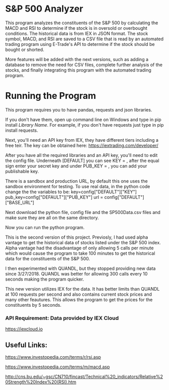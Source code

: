 # S&P 500 Analyzer

This program analyzes the constituents of the S&P 500 by calculating the MACD and RSI to determine if the stock is in oversold
or overbought conditions. The historical data is from IEX in JSON format. The stock symbol, MACD, and RSI are saved to a CSV file that
is read by an automated trading program using E-Trade's API to determine if the stock should be bought or shorted. 

More features will be added with the next versions, such as adding a database to remove the need for CSV files, complete further analysis
of the stocks, and finally integrating this program with the automated trading program.

# Running the Program

This program requires you to have pandas, requests and json libraries.

If you don't have them, open up command line on Windows and type in pip install *Library Name*. For example, if you don't have requests
just type in pip install requests. 

Next, you'll need an API key from IEX, they have different tiers including a free teir. 
The key can be obtained here: https://iextrading.com/developer/

After you have all the required libraries and an API key, you'll need to edit the config file. Underneath [DEFAULT] you can see KEY = , 
after the equal sign enter your secret key and under PUB_KEY = , you can add your publishable key.

There is a sandbox and production URL, by default this one uses the sandbox environment for testing. To use real data, in the python code change the the variables to be:
key=config["DEFAULT"]["KEY"]
pub_key=config["DEFAULT"]["PUB_KEY"]
url = config["DEFAULT"]["BASE_URL"]

Next download the python file, config file and the SP500Data.csv files and make sure they are all on the same directory.

Now you can run the python program.

This is the second version of this project. Previosly, I had used alpha vantage to get the historical data of stocks listed under
the S&P 500 index. Alpha vantage had the disadvantage of only allowing 5 calls per minute which would cause the program to take
100 minutes to get the historical data for the constituents of the S&P 500. 

I then experimented with QUANDL, but they stopped providing new data since 3/27/2018. QUANDL was better for allowing 300 calls 
every 10 seconds making the program quicker.

This new version utilizes IEX for the data. It has better limits than QUANDL at 100 requests per second and also contains current
stock prices and many other feautures. This allows the program to get the prices for the constituents by 5 seconds.

### API Requirement: Data provided by IEX Cloud
https://iexcloud.io

## Useful Links:
https://www.investopedia.com/terms/r/rsi.asp

https://www.investopedia.com/terms/m/macd.asp

http://cns.bu.edu/~gsc/CN710/fincast/Technical%20_indicators/Relative%20Strength%20Index%20(RSI).htm
